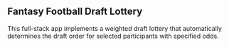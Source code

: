 ## Fantasy Football Draft Lottery
This full-stack app implements a weighted draft lottery that automatically determines the draft order for selected participants with specified odds. 
